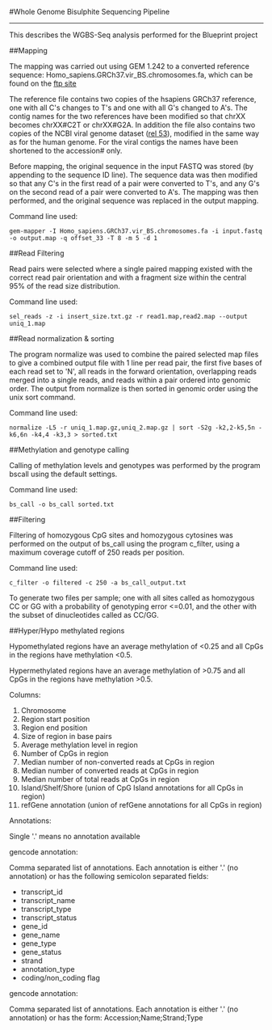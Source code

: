#Whole Genome Bisulphite Sequencing Pipeline
***
This describes the WGBS-Seq analysis performed for the Blueprint project

##Mapping

The mapping was carried out using GEM 1.242 to a converted reference
sequence: Homo_sapiens.GRCh37.vir_BS.chromosomes.fa, which can be
found on the [ftp site](ftp://ftp.ebi.ac.uk/pub/databases/blueprint/reference/20130613_reference_files/)

The reference file contains two copies of the hsapiens GRCh37
reference, one with all C's changes to T's and one with all G's
changed to A's. The contig names for the two references have been
modified so that chrXX becomes chrXX#C2T or chrXX#G2A.  In addition
the file also contains two copies of the NCBI viral genome dataset
([rel 53](http://www.ncbi.nlm.nih.gov/genomes/GenomesHome.cgi?taxid=10239)),
modified in the same way as for the human genome.  For the viral
contigs the names have been shortened to the accession# only.

Before mapping, the original sequence in the input FASTQ was stored
(by appending to the sequence ID line).  The sequence data was then
modified so that any C's in the first read of a pair were converted to
T's, and any G's on the second read of a pair were converted to A's.
The mapping was then performed, and the original sequence was
replaced in the output mapping.

Command line used: 

    gem-mapper -I Homo_sapiens.GRCh37.vir_BS.chromosomes.fa -i input.fastq -o output.map -q offset_33 -T 8 -m 5 -d 1

##Read Filtering

Read pairs were selected where a single paired mapping existed with
the correct read pair orientation and with a fragment size within the
central 95% of the read size distribution.

Command line used:

    sel_reads -z -i insert_size.txt.gz -r read1.map,read2.map --output uniq_1.map

##Read normalization & sorting

The program normalize was used to combine the paired selected map
files to give a combined output file with 1 line per read pair, the
first five bases of each read set to 'N', all reads in the forward
orientation, overlapping reads merged into a single reads, and reads
within a pair ordered into genomic order.  The output from normalize
is then sorted in genomic order using the unix sort command.

Command line used:

    normalize -L5 -r uniq_1.map.gz,uniq_2.map.gz | sort -S2g -k2,2-k5,5n -k6,6n -k4,4 -k3,3 > sorted.txt

##Methylation and genotype calling

Calling of methylation levels and genotypes was performed by the
program bscall using the default settings.

Command line used:

    bs_call -o bs_call sorted.txt

##Filtering

Filtering of homozygous CpG sites and homozygous cytosines was
performed on the output of bs_call using the program c_filter, using a
maximum coverage cutoff of 250 reads per position.

Command line used:

    c_filter -o filtered -c 250 -a bs_call_output.txt

To generate two files per sample; one with all sites called as
homozygous CC or GG with a probability of genotyping error <=0.01, and
the other with the subset of dinucleotides called as CC/GG.


##Hyper/Hypo methylated regions

Hypomethylated regions have an average methylation of <0.25 and all
CpGs in the regions have methylation <0.5.

Hypermethylated regions have an average methylation of >0.75 and all
CpGs in the regions have methylation >0.5.

Columns:

 1. Chromosome
 2. Region start position
 3. Region end position
 4. Size of region in base pairs
 5. Average methylation level in region
 6. Number of CpGs in region
 7. Median number of non-converted reads at CpGs in region
 8. Median number of converted reads at CpGs in region
 9. Median number of total reads at CpGs in region
 10. Island/Shelf/Shore (union of CpG Island annotations for all CpGs in region)
 11. refGene annotation (union of refGene  annotations for all CpGs in region)

Annotations:

Single '.' means no annotation available

gencode annotation:

Comma separated list of annotations.  Each annotation is either '.'
(no annotation) or has the following semicolon separated fields:

 * transcript_id
 * transcript_name
 * transcript_type
 * transcript_status
 * gene_id
 * gene_name
 * gene_type
 * gene_status
 * strand
 * annotation_type
 * coding/non_coding flag

gencode annotation:

Comma separated list of annotations.  Each annotation is either '.'
(no annotation) or has the form: Accession;Name;Strand;Type
